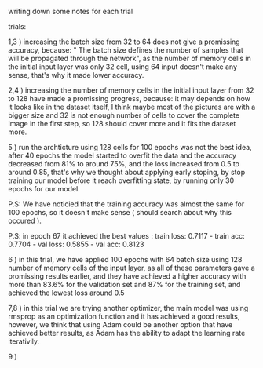 writing down some notes for each trial

trials: 

1,3 ) increasing the batch size from 32 to 64 does not give a promissing accuracy, because:
 " The batch size defines the number of samples that will be propagated through the network", as the number of memory cells in the initial input layer was only 32 cell, using 64 input doesn't make any sense, that's why it made lower accuracy.

 2,4 ) increasing the number of memory cells in the initial input layer from 32 to 128 have made a promissing progress, because:
it may depends on how it looks like in the dataset itself, I think maybe most of the pictures are with a bigger size and 32 is not enough number of cells to cover the complete image in the first step, so 128 should cover more and it fits the dataset more.

5 ) run the archticture using 128 cells for 100 epochs was not the best idea, after 40 epochs the model started to overfit the data and the accuracy decreased from 81% to around 75%, and the loss increased from 0.5 to around 0.85, that's why we thought about applying early stoping, by stop training our model before it reach overfitting state, by running only 30 epochs for our model.

P.S: We have noticied that the training accuracy was almost the same for 100 epochs, so it doesn't make sense ( should search about why this occured ).

P.S: in epoch 67 it achieved the best values : train loss: 0.7117 - train acc: 0.7704 - val loss: 0.5855 - val acc: 0.8123

6 ) in this trial, we have applied 100 epochs with 64 batch size using 128 number of memory cells of the input layer, as all of these parameters gave a promissing results earlier, and they have achieved a higher accuracy with more than 83.6% for the validation set and 87% for the training set, and achieved the lowest loss around 0.5

7,8 ) in this trial we are trying another optimizer,  the main model was using rmsprop as an optimization function and it has achieved a good results, however, we think that using Adam could be another option that have achieved better results, as Adam has the ability to adapt the learning rate iterativily.

9 ) 

